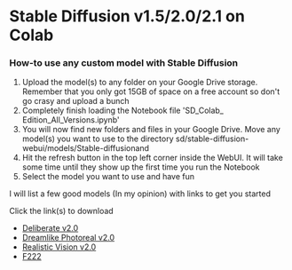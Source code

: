 # Stable Diffusion v1.5/2.0/2.1 on Colab

### How-to use any custom model with Stable Diffusion

1. Upload the model(s) to any folder on your Google Drive storage. Remember that you only got 15GB of space on a free account so don't go crasy and upload a bunch
2. Completely finish loading the Notebook file 'SD_Colab_ Edition_All_Versions.ipynb'
3. You will now find new folders and files in your Google Drive. Move any model(s) you want to use to the directory sd/stable-diffusion-webui/models/Stable-diffusionand
4. Hit the refresh button in the top left corner inside the WebUI. It will take some time until they show up the first time you run the Notebook
5. Select the model you want to use and have fun

I will list a few good models (In my opinion) with links to get you started

Click the link(s) to download
* [Deliberate v2.0](https://huggingface.co/XpucT/Deliberate/blob/main/Deliberate_v2.safetensors)
* [Dreamlike Photoreal v2.0](https://huggingface.co/dreamlike-art/dreamlike-photoreal-2.0/blob/main/dreamlike-photoreal-2.0.safetensors)
* [Realistic Vision v2.0](https://huggingface.co/ckpt/realistic-vision-v20/blob/main/realisticVisionV20_v20.safetensors)
* [F222](https://huggingface.co/acheong08/f222/blob/main/f222.safetensors)
